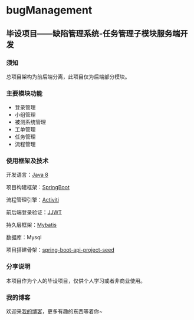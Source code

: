 # bugManagement
## 毕设项目——缺陷管理系统-任务管理子模块服务端开发

### 须知
总项目架构为前后端分离，此项目仅为后端部分模块。

### 主要模块功能
- 登录管理
- 小组管理
- 被测系统管理
- 工单管理
- 任务管理
- 流程管理

### 使用框架及技术

开发语言：[Java 8](https://github.com/winterbe/java8-tutorial)

项目构建框架：[SpringBoot](https://spring.io/guides/gs/spring-boot/)

流程管理引擎：[Activiti](https://github.com/Activiti/Activiti)

前后端登录验证：[JJWT](https://github.com/jwtk/jjwt)

持久层框架：[Mybatis](https://github.com/mybatis/mybatis-3)

数据库：Mysql

项目搭建骨架：[spring-boot-api-project-seed](https://github.com/lihengming/spring-boot-api-project-seed)

### 分享说明
本项目作为个人的毕设项目，仅供个人学习或者非商业使用。

### 我的博客
欢迎来[我的博客](https://z4knight.coding.me/blog/)，更多有趣的东西等着你~